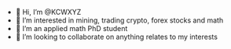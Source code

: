 - 👋 Hi, I’m @KCWXYZ
- 👀 I’m interested in mining, trading crypto, forex stocks and math
- 🌱 I’m an applied math PhD student
- 💞️ I’m looking to collaborate on anything relates to my interests

<!---
KCWXYZ/KCWXYZ is a ✨ special ✨ repository because its `README.md` (this file) appears on your GitHub profile.
You can click the Preview link to take a look at your changes.
--->
